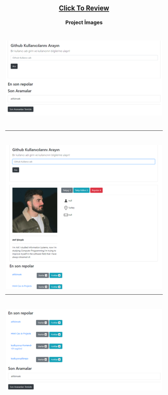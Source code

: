 <h2 align="center"><a href="https://atifsimsek.github.io/html-css-js-projects/JavaScript%20Project/05%20-%20Githup%20Rest-API/index.html">Click To Review</a> </h2>

<h3 align="center">Project İmages</h3>
<br/>


<p align="center"><img  src="images/preview/img-1.png"  width="500" ></p>

<br/>

---

<br/>

<p align="center"><img src="images/preview/img-2.png"  width="500" ></p>

---

<br/>

<p align="center"><img src="images/preview/img-3.png"  width="500" ></p>

